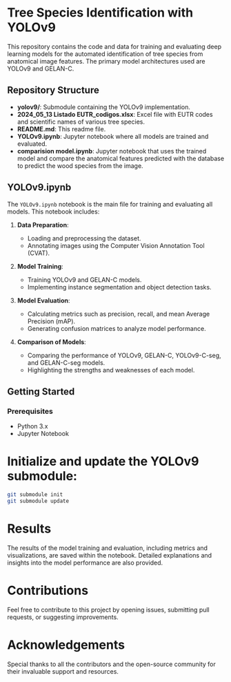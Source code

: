 # Tree Species Identification with YOLOv9

This repository contains the code and data for training and evaluating deep learning models for the automated identification of tree species from anatomical image features. The primary model architectures used are YOLOv9 and GELAN-C.

## Repository Structure

- **yolov9/**: Submodule containing the YOLOv9 implementation.
- **2024_05_13 Listado EUTR_codigos.xlsx**: Excel file with EUTR codes and scientific names of various tree species.
- **README.md**: This readme file.
- **YOLOv9.ipynb**: Jupyter notebook where all models are trained and evaluated.
- **comparision model.ipynb**: Jupyter notebook that uses the trained model and compare the anatomical features predicted with the database to predict the wood species from the image.

## YOLOv9.ipynb

The `YOLOv9.ipynb` notebook is the main file for training and evaluating all models. This notebook includes:

1. **Data Preparation**: 
   - Loading and preprocessing the dataset.
   - Annotating images using the Computer Vision Annotation Tool (CVAT).

2. **Model Training**:
   - Training YOLOv9 and GELAN-C models.
   - Implementing instance segmentation and object detection tasks.

3. **Model Evaluation**:
   - Calculating metrics such as precision, recall, and mean Average Precision (mAP).
   - Generating confusion matrices to analyze model performance.
   
4. **Comparison of Models**:
   - Comparing the performance of YOLOv9, GELAN-C, YOLOv9-C-seg, and GELAN-C-seg models.
   - Highlighting the strengths and weaknesses of each model.

## Getting Started

### Prerequisites

- Python 3.x
- Jupyter Notebook
# Initialize and update the YOLOv9 submodule:
```bash
git submodule init
git submodule update
````
# Results
The results of the model training and evaluation, including metrics and visualizations, are saved within the notebook. Detailed explanations and insights into the model performance are also provided.

# Contributions
Feel free to contribute to this project by opening issues, submitting pull requests, or suggesting improvements.

# Acknowledgements
Special thanks to all the contributors and the open-source community for their invaluable support and resources.
